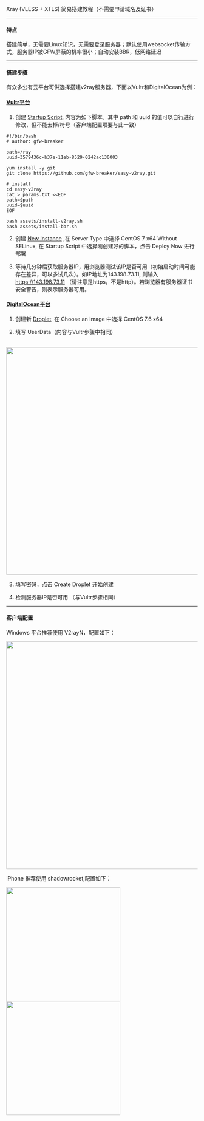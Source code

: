 Xray (VLESS + XTLS) 简易搭建教程（不需要申请域名及证书）

---

#### 特点
搭建简单，无需要Linux知识，无需要登录服务器；默认使用websocket传输方式，服务器IP被GFW屏蔽的机率很小；自动安装BBR，低网络延迟

---

#### 搭建步骤

有众多公有云平台可供选择搭建v2ray服务器，下面以Vultr和DigitalOcean为例：

#### [Vultr平台](https://my.vultr.com/)

1. 创建 [Startup Script](https://my.vultr.com/startup/), 内容为如下脚本。其中 path 和 uuid 的值可以自行进行修改，但不能去掉/符号（客户端配置项要与此一致）

```
#!/bin/bash
# author: gfw-breaker

path=/ray
uuid=3579436c-b37e-11eb-8529-0242ac130003

yum install -y git
git clone https://github.com/gfw-breaker/easy-v2ray.git

# install 
cd easy-v2ray
cat > params.txt <<EOF
path=$path
uuid=$uuid
EOF

bash assets/install-v2ray.sh
bash assets/install-bbr.sh
```

2. 创建 [New Instance](https://my.vultr.com/deploy/) ,在 Server Type 中选择 CentOS 7 x64 Without SELinux, 在 Startup Script 中选择刚创建好的脚本，点击 Deploy Now 进行部署

3. 等待几分钟后获取服务器IP，用浏览器测试该IP是否可用（初始启动时间可能存在差异，可以多试几次）。如IP地址为143.198.73.11, 则输入 https://143.198.73.11 （请注意是https，不是http）。若浏览器有服务器证书安全警告，则表示服务器可用。

#### [DigitalOcean平台](https://cloud.digitalocean.com/)

1. 创建新 [Droplet](https://cloud.digitalocean.com/droplets/new), 在 Choose an Image 中选择 CentOS 7.6 x64

2. 填写 UserData（内容与Vultr步骤中相同）

&nbsp;&nbsp; <img src="http://gfw-breaker.win/videos/imgs/easy-v2ray/droplet-userData.png" width="600px"/>

3. 填写密码，点击 Create Droplet 开始创建

4. 检测服务器IP是否可用 （与Vultr步骤相同）

---

#### 客户端配置

Windows 平台推荐使用 V2rayN，配置如下：

<img src="http://gfw-breaker.win/videos/imgs/easy-v2ray/v2rayN.png" width="600px"/>

iPhone 推荐使用 shadowrocket,配置如下：

<img src="http://gfw-breaker.win/videos/imgs/easy-v2ray/rocket1.PNG" width="300px"/> <img src="http://gfw-breaker.win/videos/imgs/easy-v2ray/rocket2.PNG" width="300px"/>
